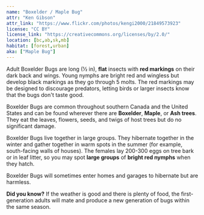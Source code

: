 ```yaml
---
name: "Boxelder / Maple Bug"
attr: "Ken Gibson"
attr_link: "https://www.flickr.com/photos/kengi2000/21849573923"
license: "CC BY"
license_link: "https://creativecommons.org/licenses/by/2.0/"
location: [bc,ab,sk,mb]
habitat: [forest,urban]
aka: ["Maple Bug"]
---
```

Adult Boxelder Bugs are long (½ in), **flat** insects with **red markings** on their dark back and wings. Young nymphs are bright red and wingless but develop black markings as they go through 5 molts. The red markings may be designed to discourage predators, letting birds or larger insects know that the bugs don't taste good.

Boxelder Bugs are common throughout southern Canada and the United States and can be found wherever there are **Boxelder**, **Maple**, or **Ash trees**. They eat the leaves, flowers, seeds, and twigs of host trees but do no significant damage.

Boxelder Bugs live together in large groups. They hibernate together in the winter and gather together in warm spots in the summer (for example, south-facing walls of houses). The females lay 200-300 eggs on tree bark or in leaf litter, so you may spot **large groups** of **bright red nymphs** when they hatch.

Boxelder Bugs will sometimes enter homes and garages to hibernate but are harmless.

**Did you know?** If the weather is good and there is plenty of food, the first-generation adults will mate and produce a new generation of bugs within the same season.
